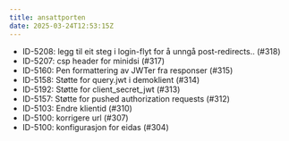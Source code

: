 ```yaml
---
title: ansattporten
date: 2025-03-24T12:53:15Z
---
```

- ID-5208: legg til eit steg i login-flyt for å unngå post-redirects.. (#318)
- ID-5207: csp header for minidsi (#317)
- ID-5160: Pen formattering av JWTer fra responser (#315)
- ID-5158: Støtte for query.jwt i demoklient (#314)
- ID-5192: Støtte for client_secret_jwt (#313)
- ID-5157: Støtte for pushed authorization requests (#312)
- ID-5103: Endre klientid (#310)
- ID-5100: korrigere url (#307)
- ID-5100: konfigurasjon for eidas (#304)

